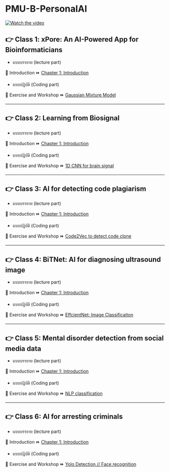 # PMU-B-PersonalAI
[![Watch the video](http://img.youtube.com/vi/q5KKOgBHKj0/0.jpg)](https://youtu.be/q5KKOgBHKj0)
## :point_right: Class 1: xPore: An AI-Powered App for Bioinformaticians

- แบบบรรยาย (lecture part)
  
:page_facing_up: Introduction :fast_forward: [Chapter 1: Introduction](https://github.com/sitthatkaja/DPDM2023/blob/main/Chapter%201%20Intro.pdf)
- แบบปฎิบัติ (Coding part)
  
:pencil: Exercise and Workshop :fast_forward: [Gaussian Mixture Model](https://github.com/sitthatkaja/PMU-B-PersonalAI/blob/main/GMM.ipynb)

---

## :point_right: Class 2: Learning from Biosignal
- แบบบรรยาย (lecture part)
  
:page_facing_up: Introduction :fast_forward: [Chapter 1: Introduction](https://github.com/sitthatkaja/DPDM2023/blob/main/Chapter%201%20Intro.pdf)
- แบบปฎิบัติ (Coding part)
  
:pencil: Exercise and Workshop :fast_forward: [1D CNN for brain signal](https://github.com/sitthatkaja/Exercise-pmub-learning-biosignals-main)

---

## :point_right: Class 3: AI for detecting code plagiarism
- แบบบรรยาย (lecture part)
  
:page_facing_up: Introduction :fast_forward: [Chapter 1: Introduction](https://github.com/sitthatkaja/DPDM2023/blob/main/Chapter%201%20Intro.pdf)
- แบบปฎิบัติ (Coding part)
  
:pencil: Exercise and Workshop :fast_forward: [Code2Vec to detect code clone](https://github.com/sitthatkaja/PMU-B-PersonalAI/blob/main/Exercise_PMU_B_CodingAI_CodeCloneDetection_Workshop_sitthatka.ipynb)

---

## :point_right: Class 4: BiTNet: AI for diagnosing ultrasound image
- แบบบรรยาย (lecture part)
  
:page_facing_up: Introduction :fast_forward: [Chapter 1: Introduction](https://github.com/sitthatkaja/DPDM2023/blob/main/Chapter%201%20Intro.pdf)
- แบบปฎิบัติ (Coding part)
  
:pencil: Exercise and Workshop :fast_forward: [EffcientNet: Image Classificaiton](https://github.com/sitthatkaja/PMU-B-PersonalAI/blob/main/Exercise_PMUB_Personal_AI_Image_classification_EfficientNetB5.ipynb)

---

## :point_right: Class 5: Mental disorder detection from social media data
- แบบบรรยาย (lecture part)
  
:page_facing_up: Introduction :fast_forward: [Chapter 1: Introduction](https://github.com/sitthatkaja/DPDM2023/blob/main/Chapter%201%20Intro.pdf)
- แบบปฎิบัติ (Coding part)
  
:pencil: Exercise and Workshop :fast_forward: [NLP classification](https://github.com/sitthatkaja/PMU-B-PersonalAI/blob/main/E_san_coding.ipynb)

---

## :point_right: Class 6: AI for arresting criminals
- แบบบรรยาย (lecture part)
  
:page_facing_up: Introduction :fast_forward: [Chapter 1: Introduction](https://github.com/sitthatkaja/DPDM2023/blob/main/Chapter%201%20Intro.pdf)
- แบบปฎิบัติ (Coding part)
  
:pencil: Exercise and Workshop :fast_forward: [Yolo Detection // Face recognition](https://github.com/sitthatkaja/PMU-B-PersonalAI/blob/main/Exercise_Train_Yolov8_Object_Detection_on_Custom_Dataset.ipynb)
